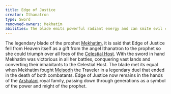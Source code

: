 ```yaml
---
title: Edge of Justice
creator: Ithanatron
type: Sword
renowned-owners: Mekhatim
abilities: The blade emits powerful radiant energy and can smite evil creatures with one blow. Only the Chosen of the Celestial Host can bear the blade
---
```


The legendary blade of the prophet [Mekhatim](https://raldamain.com/en/characters/age%20of%20triumph/mekhatim.html), it is said that Edge of Justice fell from Heaven itself as a gift from the angel Ithanatron to the prophet so she could triumph over all foes of the [Celestial Host](https://raldamain.com/en/creatures/superior%20beings/celestial%20host/). With the sword in hand Mekhatim was victorious in all her battles, conquering vast lands and converting their inhabitants to the Celestial Host. The blade met its equal when Mekhatim fought [Meisodh](https://raldamain.com/en/characters/age%20of%20triumph/meisodh.html) the Traveler in a legendary duel that ended in the death of both combatants. Edge of Justice now remains in the hands of the [Arshalani](https://raldamain.com/en/ideas/nations/arshalan.html) royal family, passing down through generations as a symbol of the power and might of the prophet. 
